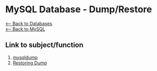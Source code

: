 # MySQL Database - Dump/Restore
[<-- Back to Databases](https://github.com/mtemporim/Databases/tree/main)    
[<-- Back to MySQL](https://github.com/mtemporim/Databases/tree/main/MySQL)    

## Link to subject/function  
1. [mysqldump](https://github.com/mtemporim/Databases/blob/main/MySQL/mysqldump/dump.md)
1. [Restoring Dump](https://github.com/mtemporim/Databases/blob/main/MySQL/mysqldump/restore.md)



